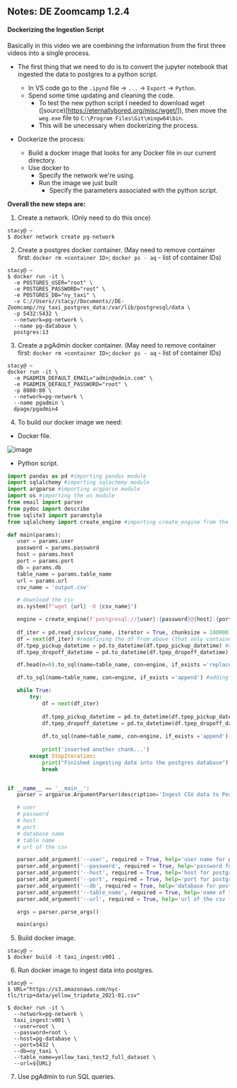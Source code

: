 ## Notes: DE Zoomcamp 1.2.4

#### Dockerizing the Ingestion Script

Basically in this video we are combining the information from the first three videos into a single process. 

- The first thing that we need to do is to convert the jupyter notebook that ingested the data to postgres to a python script.
  - In VS code go to the `.ipynd` file -> `...` -> `Export` -> `Python`.
  - Spend some time updating and cleaning the code.
      - To test the new python script I needed to download wget ([source)[https://eternallybored.org/misc/wget/]), then move the `weg.exe` file to `C:\Program Files\Git\mingw64\bin`.
      - This will be unecessary when dockerizing the process.

- Dockerize the process:
  - Build a docker image that looks for any Docker file in our current directory.
  - Use docker to 
    - Specify the network we're using.
    - Run the image we just built
      - Specify the parameters associated with the python script.

**Overall the new steps are:**

1. Create a network. (Only need to do this once)

```console
stacy@ ~
$ docker network create pg-network
```

2. Create a postgres docker container. (May need to remove container first: `docker rm <container ID>`; `docker ps - aq` - list of container IDs)

```console
stacy@ ~
$ docker run -it \
  -e POSTGRES_USER="root" \
  -e POSTGRES_PASSWORD="root" \
  -e POSTGRES_DB="ny_taxi" \
  -v C://Users//stacy//Documents//DE-Zoomcamp//ny_taxi_postgres_data:/var/lib/postgresql/data \
  -p 5432:5432 \
  --network=pg-network \
  --name pg-database \
  postgres:13
 ```
 3. Create a pgAdmin docker container. (May need to remove container first: `docker rm <container ID>`; `docker ps - aq` - list of container IDs)

```console
stacy@ ~
docker run -it \
  -e PGADMIN_DEFAULT_EMAIL="admin@admin.com" \
  -e PGADMIN_DEFAULT_PASSWORD="root" \
  -p 8080:80 \
  --network=pg-network \
  --name pgadmin \
  dpage/pgadmin4
```

4. To build our docker image we need: 
  - Docker file.

![image](https://user-images.githubusercontent.com/54118138/157543950-b7c515a2-a698-4fa9-91c4-3e67f7760c18.png)

  - Python script.

 ```python
import pandas as pd #importing pandas module
import sqlalchemy #importing sqlachemy module
import argparse #importing argparse module
import os #importing the os module
from email import parser
from pydoc import describe
from sqlite3 import paramstyle
from sqlalchemy import create_engine #importing create_engine from the sqlalchemy module

def main(params):
    user = params.user
    password = params.password
    host = params.host
    port = params.port
    db = params.db
    table_name = params.table_name    
    url = params.url    
    csv_name = 'output.csv'

    # download the csv
    os.system(f"wget {url} -O {csv_name}")

    engine = create_engine(f'postgresql://{user}:{password}@{host}:{port}/{db}') #creating the 'engine' that connects to postgres.
    
    df_iter = pd.read_csv(csv_name, iterator = True, chunksize = 100000) #Splitting dataset into chunks. Will read chunks into postgres 1 at a time
    df = next(df_iter) #redefining the df from above (that only contained the first 100 rows)
    df.tpep_pickup_datetime = pd.to_datetime(df.tpep_pickup_datetime) #changing pickup and drop off time as timestamp
    df.tpep_dropoff_datetime = pd.to_datetime(df.tpep_dropoff_datetime)

    df.head(n=0).to_sql(name=table_name, con=engine, if_exists ='replace') #creating a table in postgres with just the column names and no data

    df.to_sql(name=table_name, con=engine, if_exists ='append') #adding data to the table (the first 100000 rows)

    while True:
        try:
            df = next(df_iter)
        
            df.tpep_pickup_datetime = pd.to_datetime(df.tpep_pickup_datetime) #changing pickup and drop off time as timestamp
            df.tpep_dropoff_datetime = pd.to_datetime(df.tpep_dropoff_datetime)
        
            df.to_sql(name=table_name, con=engine, if_exists ='append') #adding the next 100000 rows
        
            print('inserted another chunk...')
        except StopIteration:
            print("Finished ingesting data into the postgres database")
            break


if __name__ == '__main__':
    parser = argparse.ArgumentParser(description='Ingest CSV data to Postgres')

    # user
    # password
    # host
    # port
    # database name
    # table name
    # url of the csv

    parser.add_argument('--user', required = True, help='user name for postgres')
    parser.add_argument('--password', required = True, help='password for postgres')
    parser.add_argument('--host', required = True, help='host for postgres')
    parser.add_argument('--port', required = True, help='port for postgres')
    parser.add_argument('--db', required = True, help='database for postgres')
    parser.add_argument('--table_name', required = True, help='name of the table where we will write the results to')
    parser.add_argument('--url', required = True, help='url of the csv file')

    args = parser.parse_args()

    main(args)
 ```
5. Build docker image.

```console
stacy@ ~
$ docker build -t taxi_ingest:v001 .
```

6. Run docker image to ingest data into postgres.

```console
stacy@ ~
$ URL="https://s3.amazonaws.com/nyc-tlc/trip+data/yellow_tripdata_2021-01.csv"

$ docker run -it \
  --network=pg-network \
  taxi_ingest:v001 \
  --user=root \
  --password=root \
  --host=pg-database \
  --port=5432 \
  --db=ny_taxi \
  --table_name=yellow_taxi_test2_full_dataset \
  --url=${URL}
 ```
 
 7. Use pgAdmin to run SQL queries. 
 
 












   
  


